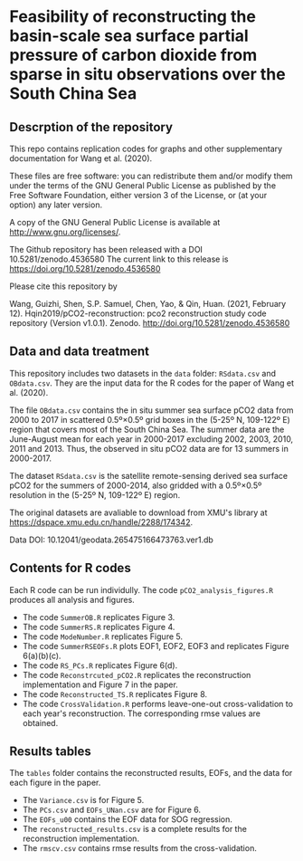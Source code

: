 # Feasibility of reconstructing the basin-scale sea surface partial pressure of carbon dioxide from sparse in situ observations over the South China Sea
## Descrption of the repository
This repo contains replication codes for graphs and other supplementary documentation for Wang et al. (2020). 

These files are free software: you can redistribute them and/or modify them under the terms of the GNU General Public License as published by the Free Software Foundation, either version 3 of the License, or (at your option) any later version.

A copy of the GNU General Public License is available at http://www.gnu.org/licenses/.

The Github repository has been released with a DOI 10.5281/zenodo.4536580
The current link to this release is https://doi.org/10.5281/zenodo.4536580

Please cite this repository by

Wang, Guizhi, Shen, S.P. Samuel, Chen, Yao, & Qin, Huan. (2021, February 12). Hqin2019/pCO2-reconstruction: pco2 reconstruction study code repository (Version v1.0.1). Zenodo. http://doi.org/10.5281/zenodo.4536580


## Data and data treatment
This repository includes two datasets in the `data` folder: `RSdata.csv` and `OBdata.csv`. They are the input data for the R codes for the paper of Wang et al. (2020). 

The file `OBdata.csv` contains the in situ summer sea surface pCO2 data from 2000 to 2017 in scattered 0.5º×0.5º grid boxes in the (5-25º N, 109-122º E) region that covers most of the South China Sea. The summer data are the June-August mean for each year in 2000-2017 excluding 2002, 2003, 2010, 2011 and 2013. Thus, the observed in situ pCO2 data are for 13 summers in 2000-2017. 

The dataset `RSdata.csv` is the satellite remote-sensing derived sea surface pCO2 for the summers of 2000-2014, also gridded with a 0.5º×0.5º resolution in the (5-25º N, 109-122º E) region.

The original datasets are avaliable to download from XMU's library at https://dspace.xmu.edu.cn/handle/2288/174342.

Data DOI: 10.12041/geodata.265475166473763.ver1.db


## Contents for R codes
Each R code can be run individully. The code `pCO2_analysis_figures.R` produces all analysis and figures.
- The code `SummerOB.R` replicates Figure 3.
- The code `SummerRS.R` replicates Figure 4.
- The code `ModeNumber.R` replicates Figure 5.
- The code `SummerRSEOFs.R` plots EOF1, EOF2, EOF3 and replicates Figure 6(a)(b)(c).
- The code `RS_PCs.R` replicates Figure 6(d).
- The code `Reconstrcuted_pCO2.R` replicates the reconstruction implementation and Figure 7 in the paper.
- The code `Reconstructed_TS.R` replicates Figure 8.
- The code `CrossValidation.R` performs leave-one-out cross-validation to each year's reconstruction. The corresponding rmse values are obtained.


## Results tables
The `tables` folder contains the reconstructed results, EOFs, and the data for each figure in the paper. 
- The `Variance.csv` is for Figure 5.
- The `PCs.csv` and `EOFs_UNan.csv` are for Figure 6.
- The `EOFs_u00` contains the EOF data for SOG regression.
- The `reconstructed_results.csv` is a complete results for the reconstruction implementation.
- The `rmscv.csv` contains rmse results from the cross-validation.

